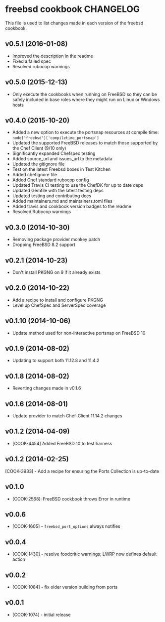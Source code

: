 # freebsd cookbook CHANGELOG
This file is used to list changes made in each version of the freebsd cookbook.

## v0.5.1 (2016-01-08)
- Improved the description in the readme
- Fixed a failed spec
- Resolved rubocop warnings

## v0.5.0 (2015-12-13)
- Only execute the cookbooks when running on FreeBSD so they can be safely included in base roles where they might run on Linux or Windows hosts

## v0.4.0 (2015-10-20)
- Added a new option to execute the portsnap resources at compile time: `node['freebsd']['compiletime_portsnap']`
- Updated the supported FreeBSD releases to match those supported by the Chef Client (9/10 only)
- Significantly expanded Chefspec testing
- Added source_url and issues_url to the metadata
- Updated the gitignore file
- Test on the latest Freebsd boxes in Test Kitchen
- Added chefignore file
- Added Chef standard rubocop config
- Updated Travis CI testing to use the ChefDK for up to date deps
- Updated Gemfile with the latest testing deps
- Updated testing and contributing docs
- Added maintainers.md and maintainers.toml files
- Added travis and cookbook version badges to the readme
- Resolved Rubocop warnings

## v0.3.0 (2014-10-30)
- Removing package provider monkey patch
- Dropping FreeBSD 8.2 support

## v0.2.1 (2014-10-23)
- Don't install PKGNG on 9 if it already exists

## v0.2.0 (2014-10-22)
- Add a recipe to install and configure PKGNG
- Level up ChefSpec and ServerSpec coverage

## v0.1.10 (2014-10-06)
- Update method used for non-interactive portsnap on FreeBSD 10

## v0.1.9 (2014-08-02)
- Updating to support both 11.12.8 and 11.4.2

## v0.1.8 (2014-08-02)
- Reverting changes made in v0.1.6

## v0.1.6 (2014-08-01)
- Update provider to match Chef-Client 11.14.2 changes

## v0.1.2 (2014-04-09)
- [COOK-4454] Added FreeBSD 10 to test harness

## v0.1.2 (2014-02-25)
[COOK-3933] - Add a recipe for ensuring the Ports Collection is up-to-date

## v0.1.0
- [COOK-2568]: FreeBSD cookbook throws Error in runtime

## v0.0.6
- [COOK-1605] - `freebsd_port_options` always notifies

## v0.0.4
- [COOK-1430] - resolve foodcritic warnings; LWRP now defines default action

## v0.0.2
- [COOK-1084] - fix older version building from ports

## v0.0.1
- [COOK-1074] - initial release
